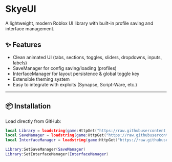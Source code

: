 # SkyeUI

A lightweight, modern Roblox UI library with built-in profile saving and interface management.

## ✨ Features
- Clean animated UI (tabs, sections, toggles, sliders, dropdowns, inputs, labels)
- SaveManager for config saving/loading (profiles)
- InterfaceManager for layout persistence & global toggle key
- Extensible theming system
- Easy to integrate with exploits (Synapse, Script-Ware, etc.)

---

## 📦 Installation
Load directly from GitHub:

```lua
local Library = loadstring(game:HttpGet("https://raw.githubusercontent.com/<user>/SkyeUI/main/lib/SkyeUI.lua"))()
local SaveManager = loadstring(game:HttpGet("https://raw.githubusercontent.com/<user>/SkyeUI/main/lib/SaveManager.lua"))()
local InterfaceManager = loadstring(game:HttpGet("https://raw.githubusercontent.com/<user>/SkyeUI/main/lib/InterfaceManager.lua"))()

Library:SetSaveManager(SaveManager)
Library:SetInterfaceManager(InterfaceManager)
